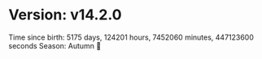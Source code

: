 # Version: v14.2.0
Time since birth: 5175 days, 124201 hours, 7452060 minutes, 447123600 seconds
Season: Autumn 🍁

